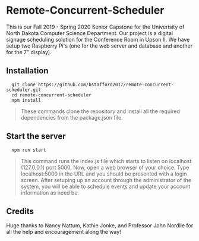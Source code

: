 # Remote-Concurrent-Scheduler
  This is our Fall 2019 - Spring 2020 Senior Capstone for the Univerisity of North Dakota Computer Science Department. Our project is a digital signage scheduling solution for the Conference Room in Upson II. We have setup two Raspberry Pi's (one for the web server and database and another for the 7" display). 

## Installation
```
  git clone https://github.com/bstafford2017/remote-concurrent-scheduler.git
  cd remote-concurrent-scheduler
  npm install
```
> These commands clone the repository and install all the required dependencies from the package.json file.

## Start the server
```
  npm run start
```
> This command runs the index.js file which starts to listen on localhost (127.0.0.1) 
  port 5000. Now, open a web browser of your choice. Type localhost:5000 in 
  the URL and you should be presented with a login screen. After setuping 
  up an account through the administrator of the system, you will be able
  to schedule events and update your account information as need be.

## Credits
  Huge thanks to Nancy Nattum, Kathie Jonke, and Professor John Nordlie for 
  all the help and encouragement along the way!
